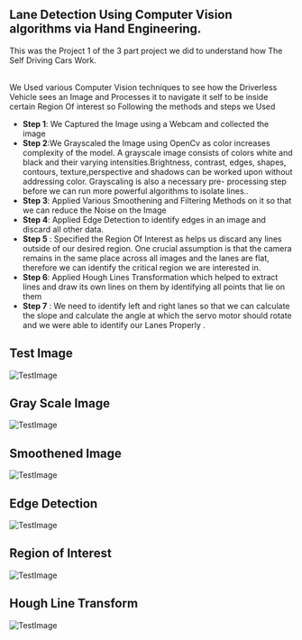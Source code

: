 ## Lane Detection Using Computer Vision algorithms via Hand Engineering. 
<p>This was the Project 1 of the 3 part project we did to understand how The Self Driving Cars Work. </p>
<br>
We Used various Computer Vision techniques to see how the Driverless Vehicle sees an Image and Processes it to navigate it self to be inside certain Region Of interest so Following the methods and steps  we Used </br>
<ul>
  <li><b>Step 1</b>: We Captured the Image using a Webcam  and  collected the image</li>
  <li><b>Step 2</b>:We Grayscaled  the Image using OpenCv as color increases complexity of the model. A grayscale image consists of colors white and black and their varying intensities.Brightness, contrast, edges, shapes, contours, texture,perspective and shadows can be worked upon without addressing color. Grayscaling is also a necessary pre-
processing step before we can run more powerful algorithms to isolate lines.. </li>
  <li><b>Step 3</b>: Applied Various Smoothening and Filtering Methods on it so that we can reduce the Noise on the Image </li>
  <li><b>Step 4</b>: Applied Edge Detection to identify edges in an image and discard all other data. </li>
  <li><b>Step 5</b> : Specified the Region Of Interest as helps us discard any lines outside of our desired region. One crucial assumption is that the camera remains in the same place across all images and the lanes are flat, therefore we can identify the critical region we are interested in.</li>
  <li><b>Step 6</b>: Applied Hough Lines Transformation which helped to extract lines and draw its own lines on them by identifying all points that lie on them </li>
  <li><b>Step 7</b> : We need to identify left and right lanes so that we can calculate the slope and calculate the angle at which the servo motor should rotate and we were able to identify our Lanes Properly .</li>
</ul>
<h2>Test Image</h2>
<img src="https://github.com/pdx97/computer-vision-lane-detection/blob/master/Images_for_Computer_Vision/TestImage.PNG" alt="TestImage">
<h2>Gray Scale Image</h2>
<img src="https://github.com/pdx97/computer-vision-lane-detection/blob/master/Images_for_Computer_Vision/grayscale.PNG" alt="TestImage">
<h2>Smoothened Image</h2>
<img src="https://github.com/pdx97/computer-vision-lane-detection/blob/master/Images_for_Computer_Vision/smoothening.PNG" alt="TestImage">
<h2>Edge Detection</h2>
<img src="https://github.com/pdx97/computer-vision-lane-detection/blob/master/Images_for_Computer_Vision/edgeDetection.PNG" alt="TestImage">
<h2>Region of Interest</h2>
<img src="https://github.com/pdx97/computer-vision-lane-detection/blob/master/Images_for_Computer_Vision/roi.PNG" alt="TestImage">
<h2>Hough Line Transform</h2>
<img src="https://github.com/pdx97/computer-vision-lane-detection/blob/master/Images_for_Computer_Vision/hough.PNG" alt="TestImage">
  
  

